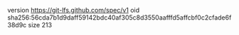 version https://git-lfs.github.com/spec/v1
oid sha256:56cda7b1d9daff59142bdc40af305c8d3550aafffd5affcbf0c2cfade6f38d9c
size 213
